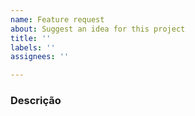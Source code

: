 ```yaml
---
name: Feature request
about: Suggest an idea for this project
title: ''
labels: ''
assignees: ''

---
```


### Descrição

<!-- 
Adicione o maximo de detalhes possivel caso seja possivel crie um todo list
Para criar o todo list use o exemplo abaixo

- [ ] Adicionar storybook
- [ ] Criar component
- [ ] Analisa informações
- [ ] etc...
-->
